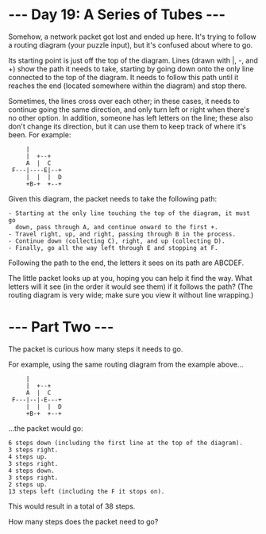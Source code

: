 # --- Day 19: A Series of Tubes ---

Somehow, a network packet got lost and ended up here. It's trying to
follow a routing diagram (your puzzle input), but it's confused about
where to go.

Its starting point is just off the top of the diagram. Lines (drawn
with |, -, and +) show the path it needs to take, starting by going
down onto the only line connected to the top of the diagram. It needs
to follow this path until it reaches the end (located somewhere within
the diagram) and stop there.

Sometimes, the lines cross over each other; in these cases, it needs
to continue going the same direction, and only turn left or right when
there's no other option. In addition, someone has left letters on the
line; these also don't change its direction, but it can use them to
keep track of where it's been. For example:

         |          
         |  +--+    
         A  |  C    
     F---|----E|--+ 
         |  |  |  D 
         +B-+  +--+ 

Given this diagram, the packet needs to take the following path:

    - Starting at the only line touching the top of the diagram, it must go 
      down, pass through A, and continue onward to the first +.
    - Travel right, up, and right, passing through B in the process.
    - Continue down (collecting C), right, and up (collecting D).
    - Finally, go all the way left through E and stopping at F.

Following the path to the end, the letters it sees on its path are
ABCDEF.

The little packet looks up at you, hoping you can help it find the
way. What letters will it see (in the order it would see them) if it
follows the path? (The routing diagram is very wide; make sure you
view it without line wrapping.)
#  --- Part Two ---

The packet is curious how many steps it needs to go.

For example, using the same routing diagram from the example above...

         |          
         |  +--+    
         A  |  C    
     F---|--|-E---+ 
         |  |  |  D 
         +B-+  +--+ 

...the packet would go:

    6 steps down (including the first line at the top of the diagram).
    3 steps right.
    4 steps up.
    3 steps right.
    4 steps down.
    3 steps right.
    2 steps up.
    13 steps left (including the F it stops on).

This would result in a total of 38 steps.

How many steps does the packet need to go?

